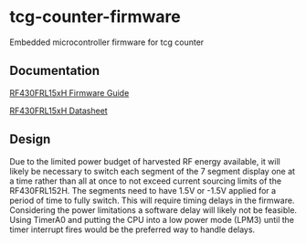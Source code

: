 # tcg-counter-firmware
Embedded microcontroller firmware for tcg counter

## Documentation

[RF430FRL15xH Firmware Guide](https://www.ti.com/lit/ug/slau603b/slau603b.pdf)

[RF430FRL15xH Datasheet](https://www.ti.com/lit/ds/slas834c/slas834c.pdf)

## Design

Due to the limited power budget of harvested RF energy available, it will likely be necessary to switch each segment of the 7 segment display one at a time rather than all at once to not exceed current sourcing limits of the RF430FRL152H. The segments need to have 1.5V or -1.5V applied for a period of time to fully switch. This will require timing delays in the firmware. Considering the power limitations a software delay will likely not be feasible. Using TimerA0 and putting the CPU into a low power mode (LPM3) until the timer interrupt fires would be the preferred way to handle delays. 
